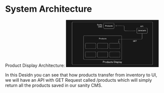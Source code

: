 # System Architecture

Product Display Architecture:
<img src="/documentation/Sytem Architecture Images/Product-Display.png" alt="Alt text" width="300" />

In this Desidn you can see that how products transfer from inventory to UI, we will have an API with GET Request called /products which will simply return all the products saved in our sanity CMS.
